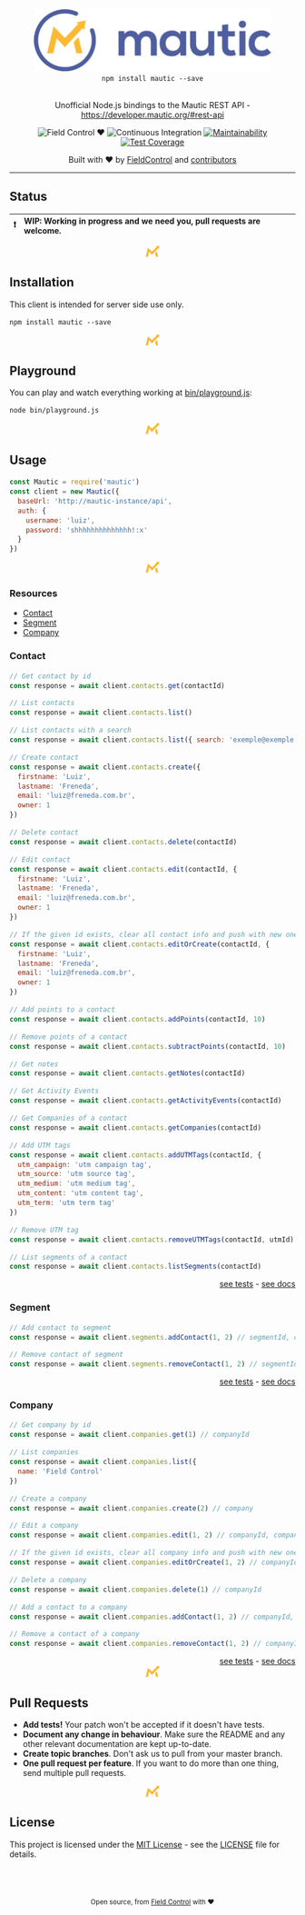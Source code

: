 <div align="center">
  <a target="_blank" href="https://developers.contaazul.com/"><img src=".github/static/logo.png" alt="Mautic logo" height="109px"></a>
  <div><code>npm install mautic --save</code></div>
  <br>
  <p>
    Unofficial Node.js bindings to the Mautic REST API - <a target="_blank" href="https://developer.mautic.org/#rest-api">https://developer.mautic.org/#rest-api</a>
  </p>
  <p>

![Field Control ♥](https://img.shields.io/badge/Field%20Control-%20%20%20%20%20%20♥-blue.svg)
![Continuous Integration](https://github.com/FieldControl/mautic/workflows/Continuous%20Integration/badge.svg)
[![Maintainability](https://api.codeclimate.com/v1/badges/bcbbb6e8ef15e7d3be27/maintainability)](https://codeclimate.com/github/FieldControl/mautic/maintainability)
[![Test Coverage](https://api.codeclimate.com/v1/badges/bcbbb6e8ef15e7d3be27/test_coverage)](https://codeclimate.com/github/FieldControl/mautic/test_coverage)

  </p>
  <p>
    Built with ❤︎ by 
      <a href="https://github.com/FieldControl">FieldControl</a> and
      <a href="https://github.com/FieldControl/mautic/graphs/contributors">contributors</a>
  </p>
</div>

---

## Status

:exclamation: | WIP: Working in progress and we need you, pull requests are welcome.
---: | :---

<div align="center">
  <img height="20px" src=".github/static/separator.png"/>
</div>

## Installation

This client is intended for server side use only.

```
npm install mautic --save
```

<div align="center">
  <img height="20px" src=".github/static/separator.png"/>
</div>

## Playground

You can play and watch everything working at [bin/playground.js](https://github.com/FieldControl/mautic/blob/master/bin/playground.js):

```bash
node bin/playground.js
```

<div align="center">
  <img height="20px" src=".github/static/separator.png"/>
</div>

## Usage

```js
const Mautic = require('mautic')
const client = new Mautic({
  baseUrl: 'http://mautic-instance/api',
  auth: {
    username: 'luiz',
    password: 'shhhhhhhhhhhhhh!:x'
  }
})
```

<div align="center">
  <img height="20px" src=".github/static/separator.png"/>
</div>


### Resources
- [Contact](#contact)
- [Segment](#segment)
- [Company](#company)

### Contact

```js
// Get contact by id
const response = await client.contacts.get(contactId)
```

```js
// List contacts
const response = await client.contacts.list()
```

```js
// List contacts with a search
const response = await client.contacts.list({ search: 'exemple@exemple.com' })
```

```js
// Create contact
const response = await client.contacts.create({
  firstname: 'Luiz',
  lastname: 'Freneda',
  email: 'luiz@freneda.com.br',
  owner: 1
})
```

```js
// Delete contact
const response = await client.contacts.delete(contactId)
```

```js
// Edit contact
const response = await client.contacts.edit(contactId, {
  firstname: 'Luiz',
  lastname: 'Freneda',
  email: 'luiz@freneda.com.br',
  owner: 1
})
```

```js
// If the given id exists, clear all contact info and push with new ones, if not, create a contact
const response = await client.contacts.editOrCreate(contactId, {
  firstname: 'Luiz',
  lastname: 'Freneda',
  email: 'luiz@freneda.com.br',
  owner: 1
})
```

```js
// Add points to a contact
const response = await client.contacts.addPoints(contactId, 10)
```

```js
// Remove points of a contact
const response = await client.contacts.subtractPoints(contactId, 10)
```

```js
// Get notes
const response = await client.contacts.getNotes(contactId)
```

```js
// Get Activity Events
const response = await client.contacts.getActivityEvents(contactId)
```

```js
// Get Companies of a contact
const response = await client.contacts.getCompanies(contactId)
```

```js
// Add UTM tags
const response = await client.contacts.addUTMTags(contactId, {
  utm_campaign: 'utm campaign tag',
  utm_source: 'utm source tag',
  utm_medium: 'utm medium tag',
  utm_content: 'utm content tag',
  utm_term: 'utm term tag'
})
```

```js
// Remove UTM tag
const response = await client.contacts.removeUTMTags(contactId, utmId)
```

```js
// List segments of a contact
const response = await client.contacts.listSegments(contactId)
```

<div align="right">
  <a href="https://github.com/FieldControl/mautic/blob/master/test/resources/contacts.spec.js" target="_blank">see tests</a> - <a href="https://developer.mautic.org/#contacts" target="_blank">see docs</a>
</div>

### Segment

```js
// Add contact to segment
const response = await client.segments.addContact(1, 2) // segmentId, contactId
```

```js
// Remove contact of segment
const response = await client.segments.removeContact(1, 2) // segmentId, contactId
```

<div align="right">
  <a href="https://github.com/FieldControl/mautic/blob/master/test/resources/segments.spec.js" target="_blank">see tests</a> - <a href="https://developer.mautic.org/#segments" target="_blank">see docs</a>
</div>

### Company

```js
// Get company by id
const response = await client.companies.get(1) // companyId
```

```js
// List companies
const response = await client.companies.list({
  name: 'Field Control'
})
```

```js
// Create a company
const response = await client.companies.create(2) // company
```

```js
// Edit a company
const response = await client.companies.edit(1, 2) // companyId, company
```

```js
// If the given id exists, clear all company info and push with new ones, if not, create a company
const response = await client.companies.editOrCreate(1, 2) // companyId, company
```

```js
// Delete a company
const response = await client.companies.delete(1) // companyId
```

```js
// Add a contact to a company
const response = await client.companies.addContact(1, 2) // companyId, contactId
```

```js
// Remove a contact of a company
const response = await client.companies.removeContact(1, 2) // companyId, contactId
```

<div align="right">
  <a href="https://github.com/FieldControl/mautic/blob/master/test/resources/company.spec.js" target="_blank">see tests</a> - <a href="https://developer.mautic.org/?php#companies" target="_blank">see docs</a>
</div>

<div align="center">
  <img height="20px" src=".github/static/separator.png"/>
</div>

## Pull Requests

- **Add tests!** Your patch won't be accepted if it doesn't have tests.
- **Document any change in behaviour**. Make sure the README and any other
  relevant documentation are kept up-to-date.
- **Create topic branches**. Don't ask us to pull from your master branch.
- **One pull request per feature**. If you want to do more than one thing, send
  multiple pull requests.

<div align="center">
  <img height="20px" src=".github/static/separator.png"/>
</div>

## License

This project is licensed under the [MIT License](https://opensource.org/licenses/MIT) - see the [LICENSE](LICENSE) file for details.

<div align="center">
  <br/>
  <br/>
</div>

<div align="center">
  <p>
    <sub>
      Open source, from <a href="https://instagram.com/fieldcontrolapp" target="_blank">Field Control</a> with ❤
    </sub>
  </p> 
</div>